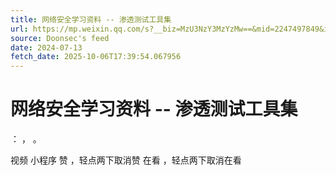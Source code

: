 ```yaml
---
title: 网络安全学习资料 -- 渗透测试工具集
url: https://mp.weixin.qq.com/s?__biz=MzU3NzY3MzYzMw==&mid=2247497849&idx=1&sn=7fbe5985113ff09ec14225badabb1df7
source: Doonsec's feed
date: 2024-07-13
fetch_date: 2025-10-06T17:39:54.067956
---
```


# 网络安全学习资料 -- 渗透测试工具集

：
，
。

视频
小程序
赞
，轻点两下取消赞
在看
，轻点两下取消在看